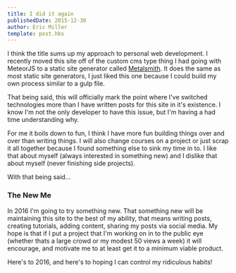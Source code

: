 ```yaml
---
title: I did it again
publishedDate: 2015-12-30
author: Eric Miller
template: post.hbs
---
```


I think the title sums up my approach to personal web development. I recently moved this site off of the custom cms type thing I had going with MeteorJS to a static site generator called [Metalsmith](http://www.metalsmith.io/). It does the same as most static site generators, I just liked this one because I could build my own process similar to a gulp file.

That being said, this will officially mark the point where I've switched technologies more than I have written posts for this site in it's existence. I know I'm not the only developer to have this issue, but I'm having a had time understanding why.

For me it boils down to fun, I think I have more fun building things over and over than writing things. I will also change courses on a project or just scrap it all together because I found something else to sink my time in to. I like that about myself (always interested in something new) and I dislike that about myself (never finishing side projects).

With that being said...

### The New Me
In 2016 I'm going to try something new. That something new will be maintaining this site to the best of my ability, that means writing posts, creating tutorials, adding content, sharing my posts via social media. My hope is that if I put a project that I'm working on in to the public eye (whether thats a large crowd or my modest 50 views a week) it will encourage, and motivate me to at least get it to a minimum viable product.

Here's to 2016, and here's to hoping I can control my ridiculous habits!
